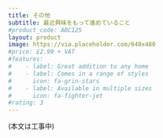 ```yaml
---
title: その他
subtitle: 最近興味をもって進めていること
#product_code: ABC125
layout: product
image: https://via.placeholder.com/640x480
#price: £2.99 + VAT
#features:
#    - label: Great addition to any home
#    - label: Comes in a range of styles
#      icon: fa-grin-stars
#    - label: Available in multiple sizes
#      icon: fa-fighter-jet
#rating: 3
---
```


(本文は工事中)